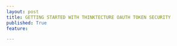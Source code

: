 ```yaml
---
layout: post
title: GETTING STARTED WITH THINKTECTURE OAUTH TOKEN SECURITY
published: True
feature: 

---
```


